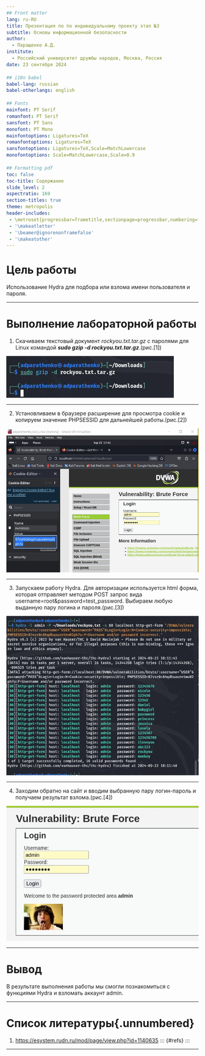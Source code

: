 ```yaml
---
## Front matter
lang: ru-RU
title: Презентация по по индивидуальному проекту этап №3
subtitle: Основы информационной безопасности
author:
  - Паращенко А.Д.
institute:
  - Российский университет дружбы народов, Москва, Россия
date: 23 сентября 2024

## i18n babel
babel-lang: russian
babel-otherlangs: english

## Fonts
mainfont: PT Serif
romanfont: PT Serif
sansfont: PT Sans
monofont: PT Mono
mainfontoptions: Ligatures=TeX
romanfontoptions: Ligatures=TeX
sansfontoptions: Ligatures=TeX,Scale=MatchLowercase
monofontoptions: Scale=MatchLowercase,Scale=0.9

## Formatting pdf
toc: false
toc-title: Содержание
slide_level: 2
aspectratio: 169
section-titles: true
theme: metropolis
header-includes:
 - \metroset{progressbar=frametitle,sectionpage=progressbar,numbering=fraction}
 - '\makeatletter'
 - '\beamer@ignorenonframefalse'
 - '\makeatother'
---
```



# Цель работы

Использование Hydra для подбора или взлома имени пользователя и пароля.

---

# Выполнение лабораторной работы
1) Скачиваем текстовый документ *rockyou.txt.tar.gz* с паролями для Linux  командой ***sudo gzip -d rockyou.txt.tar.gz***.(рис.[1])
 
![1](0.JPG)

---
2) Установливаем в браузере расширение для просмотра cookie и копируем значение PHPSESSID для дальнейшей работы.(рис.[2])

![2](1.JPG)

---
3) Запускаем работу Hydra. Для авторизации используется html форма, которая отправляет методом POST запрос вида username=root&password=test_password. Выбираем любую выданную пару логина и пароля.(рис.[3])

![3](2.JPG)

---
4) Заходим обратно на сайт и вводим выбранную пару логин-пароль и получаем результат взлома.(рис.[4])

![4](3.JPG)

---

# Вывод

В результате выполнения работы мы смогли познакомиться с функциями Hydra и взломать аккаунт admin.

---
# Список литературы{.unnumbered}
1) https://esystem.rudn.ru/mod/page/view.php?id=1140635
::: {#refs}
:::

---
